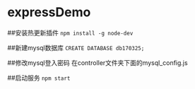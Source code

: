 # expressDemo

##安装热更新插件
`npm install -g node-dev`

##新建mysql数据库
`CREATE DATABASE db170325;`

##修改mysql登入密码
在controller文件夹下面的mysql_config.js

##启动服务
`npm start`
